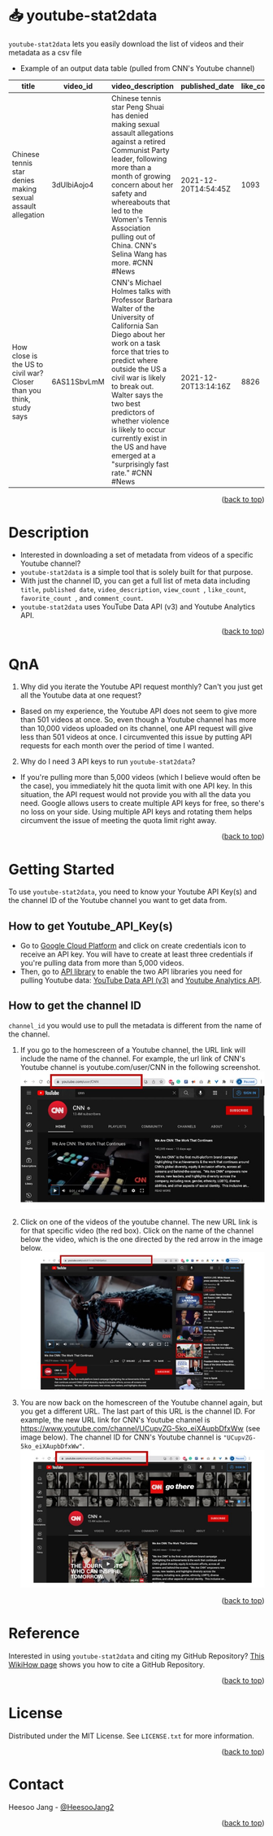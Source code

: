 <!-- ABOUT THE PROJECT -->
# 📥 youtube-stat2data
`youtube-stat2data` lets you easily download the list of videos and their metadata as a csv file

- Example of an output data table (pulled from CNN's Youtube channel)

|     title     | video_id      | video_description     | published_date   | like_count      | favorite_count     | view_count | comment_count |
| ------------- | ------------- | --------------------- | ---------------- | --------------- | -------------- | -------------- | ------------- |
| Chinese tennis star denies making sexual assault allegation         | 3dUlbiAojo4        | Chinese tennis star Peng Shuai has denied making sexual assault allegations against a retired Communist Party leader, following more than a month of growing concern about her safety and whereabouts that led to the Women's Tennis Association pulling out of China. CNN's Selina Wang has more. #CNN #News  | 2021-12-20T14:54:45Z | 1093 | 0 | 82726 | 1343 |
| How close is the US to civil war? Closer than you think, study says           | 6AS11SbvLmM         | CNN's Michael Holmes talks with Professor Barbara Walter of the University of California San Diego about her work on a task force that tries to predict where outside the US a civil war is likely to break out. Walter says the two best predictors of whether violence is likely to occur currently exist in the US and have emerged at a "surprisingly fast rate." #CNN #News  | 2021-12-20T13:14:16Z | 8826 | 0  |51557 | 345



<p align="right">(<a href="#top">back to top</a>)</p>

# Description
- Interested in downloading a set of metadata from videos of a specific Youtube channel? 
- `youtube-stat2data` is a simple tool that is solely built for that purpose.
- With just the channel ID, you can get a full list of meta data including `title`, `published date`, `video_description`, `view_count `, `like_count`, `favorite_count `, and `comment_count`.
- `youtube-stat2data` uses YouTube Data API (v3) and Youtube Analytics API. 
<p align="right">(<a href="#top">back to top</a>)</p>


<!-- QnA -->
# QnA
1. Why did you iterate the Youtube API request monthly? Can't you just get all the Youtube data at one request?
- Based on my experience, the Youtube API does not seem to give more than 501 videos at once. So, even though a Youtube channel has more than 10,000 videos uploaded on its channel, one API request will give less than 501 videos at once. I circumvented this issue by putting API requests for each month over the period of time I wanted.
2. Why do I need 3 API keys to run `youtube-stat2data`?
- If you're pulling more than 5,000 videos (which I believe would often be the case), you immediately hit the quota limit with one API key. In this situation, the API request would not provide you with all the data you need. Google allows users to create multiple API keys for free, so there's no loss on your side. Using multiple API keys and rotating them helps circumvent the issue of meeting the quota limit right away.

<p align="right">(<a href="#top">back to top</a>)</p>


<!-- GETTING STARTED -->
# Getting Started
To use `youtube-stat2data`, you need to know your Youtube API Key(s) and the channel ID of the Youtube channel you want to get data from.

## How to get Youtube_API_Key(s)
- Go to [Google Cloud Platform](https://console.cloud.google.com/apis/credentials?project=omega-booster-261021) and click on create credentials icon to receive an API key. You will have to create at least three credentials if you're pulling data from more than 5,000 videos.
- Then, go to [API library](https://console.cloud.google.com/apis/library?project=omega-booster-261021) to enable the two API libraries you need for pulling Youtube data: [YouTube Data API (v3)](https://console.cloud.google.com/apis/library/youtube.googleapis.com?project=omega-booster-261021) and [Youtube Analytics API](https://console.cloud.google.com/apis/library/youtubeanalytics.googleapis.com?project=omega-booster-261021). 


## How to get the channel ID
`channel_id` you would use to pull the metadata is different from the name of the channel. 

1. If you go to the homescreen of a Youtube channel, the URL link will include the name of the channel.
For example, the url link of CNN's Youtube channel is youtube.com/user/CNN in the following screenshot.
![screenshot1](github-youtube-screenshots/Slide1.jpeg)

2. Click on one of the videos of the youtube channel. The new URL link is for that specific video (the red box). Click on the name of the channel below the video, which is the one directed by the red arrow in the image below.
![screenshot1](github-youtube-screenshots/Slide2.jpeg)

3. You are now back on the homescreen of the Youtube channel again, but you get a different URL. The last part of this URL is the channel ID. For example, the new URL link for CNN's Youtube channel is https://www.youtube.com/channel/UCupvZG-5ko_eiXAupbDfxWw (see image below). The channel ID for CNN's Youtube channel is  `"UCupvZG-5ko_eiXAupbDfxWw"`.
![screenshot1](github-youtube-screenshots/Slide3.jpeg)

<p align="right">(<a href="#top">back to top</a>)</p>


<!-- REFERENCE -->
# Reference

Interested in using `youtube-stat2data` and citing my GitHub Repository? [This WikiHow page](https://www.wikihow.com/Cite-a-GitHub-Repository#:~:text=Include%20the%20title%20of%20the,repository%2C%20enclosed%20in%20square%20brackets.) shows you how to cite a GitHub Repository. 

<p align="right">(<a href="#top">back to top</a>)</p>


<!-- LICENSE -->
# License

Distributed under the MIT License. See `LICENSE.txt` for more information.

<p align="right">(<a href="#top">back to top</a>)</p>


<!-- CONTACT -->
# Contact

Heesoo Jang - [@HeesooJang2](https://twitter.com/HeesooJang2)

<p align="right">(<a href="#top">back to top</a>)</p>
